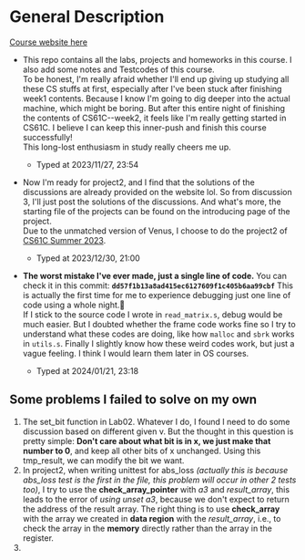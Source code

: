 # General Description

[Course website here](https://inst.eecs.berkeley.edu/~cs61c/fa20/)

- This repo contains all the labs, projects and homeworks in this course. I also add some notes and Testcodes of this course.  
To be honest, I'm really afraid whether I'll end up giving up studying all these CS stuffs at first, especially after I've been stuck after finishing week1 contents. Because I know I'm going to dig deeper into the actual machine, which might be boring. But after this entire night of finishing the contents of CS61C--week2, it feels like I'm really getting started in CS61C. I believe I can keep this inner-push and finish this course successfully!  
This long-lost enthusiasm in study really cheers me up.
  - Typed at 2023/11/27, 23:54

- Now I'm ready for project2, and I find that the solutions of the discussions are already provided on the website lol. So from discussion 3, I'll just post the solutions of the discussions. And what's more, the starting file of the projects can be found on the introducing page of the project.  
  Due to the unmatched version of Venus, I choose to do the project2 of [CS61C Summer 2023](https://github.com/61c-teach/su23-proj2-starter).
  - Typed at 2023/12/30, 21:00

- **The worst mistake I've ever made, just a single line of code.**
   You can check it in this commit: **`dd57f1b13a8ad415ec6127609f1c405b6aa99cbf`**
   This is actually the first time for me to experience debugging just one line of code using a whole night.🤡  
   If I stick to the source code I wrote in `read_matrix.s`, debug would be much easier. But I doubted whether the frame code works fine so I try to understand what these codes are doing, like how `malloc` and `sbrk` works in `utils.s`. Finally I slightly know how these weird codes work, but just a vague feeling. I think I would learn them later in OS courses.
  - Typed at 2024/01/21, 23:18

## Some problems I failed to solve on my own

1. The set_bit function in Lab02. Whatever I do, I found I need to do some discussion based on different given v. But the thought in this question is pretty simple: **Don't care about what bit is in x, we just make that number to 0**, and keep all other bits of x unchanged. Using this tmp_result, we can modify the bit we want.
2. In project2, when writing unittest for abs_loss *(actually this is because abs_loss test is the first in the file, this problem will occur in other 2 tests too)*, I try to use the **check_array_pointer** with *a3* and *result_array*, this leads to the error of *using unset a3*, because we don't expect to return the address of the result array. The right thing is to use **check_array** with the array we created in **data region** with the *result_array*, i.e., to check the array in the **memory** directly rather than the array in the register.
3.
